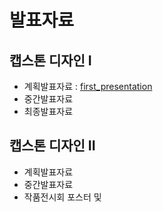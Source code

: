 # 발표자료

## 캡스톤 디자인 I

- 계획발표자료 : [first_presentation](../src/presentation/capstoneDesign1_presentation_220315.pdf)
- 중간발표자료
- 최종발표자료

## 캡스톤 디자인 II

- 계획발표자료
- 중간발표자료
- 작품전시회 포스터 및
